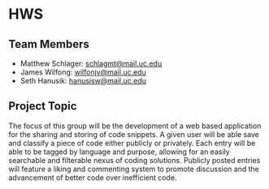 # HWS

## Team Members

- Matthew Schlager: schlagmt@mail.uc.edu
- James Wilfong: wilfonjv@mail.uc.edu
- Seth Hanusik: hanusisw@mail.uc.edu

## Project Topic
The focus of this group will be the development of a web based application for the sharing and storing of code snippets. A given user will be able save and classify a piece of code either publicly or privately. Each entry will be able to be tagged by language and purpose, allowing for an easily searchable and filterable nexus of coding solutions. Publicly posted entries will feature a liking and commenting system to promote discussion and the advancement of better code over inefficient code.
